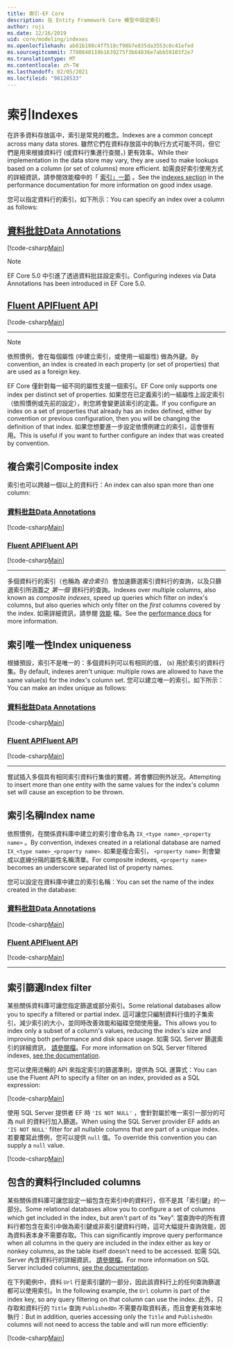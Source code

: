 ```yaml
---
title: 索引-EF Core
description: 在 Entity Framework Core 模型中設定索引
author: roji
ms.date: 12/16/2019
uid: core/modeling/indexes
ms.openlocfilehash: ab81b108c4ff518cf98b7e835da3553c0c41efed
ms.sourcegitcommit: 7700840119b1639275f3b64836e7abb59103f2e7
ms.translationtype: MT
ms.contentlocale: zh-TW
ms.lasthandoff: 02/05/2021
ms.locfileid: "98128533"
---
```

# <a name="indexes"></a><span data-ttu-id="9f2d9-103">索引</span><span class="sxs-lookup"><span data-stu-id="9f2d9-103">Indexes</span></span>

<span data-ttu-id="9f2d9-104">在許多資料存放區中，索引是常見的概念。</span><span class="sxs-lookup"><span data-stu-id="9f2d9-104">Indexes are a common concept across many data stores.</span></span> <span data-ttu-id="9f2d9-105">雖然它們在資料存放區中的執行方式可能不同，但它們是用來根據資料行 (或資料行集進行查閱，) 更有效率。</span><span class="sxs-lookup"><span data-stu-id="9f2d9-105">While their implementation in the data store may vary, they are used to make lookups based on a column (or set of columns) more efficient.</span></span> <span data-ttu-id="9f2d9-106">如需良好索引使用方式的詳細資訊，請參閱效能檔中的「 [索引」一節](xref:core/performance/efficient-querying#use-indexes-properly) 。</span><span class="sxs-lookup"><span data-stu-id="9f2d9-106">See the [indexes section](xref:core/performance/efficient-querying#use-indexes-properly) in the performance documentation for more information on good index usage.</span></span>

<span data-ttu-id="9f2d9-107">您可以指定資料行的索引，如下所示：</span><span class="sxs-lookup"><span data-stu-id="9f2d9-107">You can specify an index over a column as follows:</span></span>

## <a name="data-annotations"></a>[<span data-ttu-id="9f2d9-108">資料批註</span><span class="sxs-lookup"><span data-stu-id="9f2d9-108">Data Annotations</span></span>](#tab/data-annotations)

[!code-csharp[Main](../../../samples/core/Modeling/DataAnnotations/Index.cs?name=Index&highlight=1)]

> [!NOTE]
> <span data-ttu-id="9f2d9-109">EF Core 5.0 中引進了透過資料批註設定索引。</span><span class="sxs-lookup"><span data-stu-id="9f2d9-109">Configuring indexes via Data Annotations has been introduced in EF Core 5.0.</span></span>

## <a name="fluent-api"></a>[<span data-ttu-id="9f2d9-110">Fluent API</span><span class="sxs-lookup"><span data-stu-id="9f2d9-110">Fluent API</span></span>](#tab/fluent-api)

[!code-csharp[Main](../../../samples/core/Modeling/FluentAPI/Index.cs?name=Index&highlight=4)]

***

> [!NOTE]
> <span data-ttu-id="9f2d9-111">依照慣例，會在每個屬性 (中建立索引，或使用一組屬性) 做為外鍵。</span><span class="sxs-lookup"><span data-stu-id="9f2d9-111">By convention, an index is created in each property (or set of properties) that are used as a foreign key.</span></span>
>
> <span data-ttu-id="9f2d9-112">EF Core 僅針對每一組不同的屬性支援一個索引。</span><span class="sxs-lookup"><span data-stu-id="9f2d9-112">EF Core only supports one index per distinct set of properties.</span></span> <span data-ttu-id="9f2d9-113">如果您在已定義索引的一組屬性上設定索引（依照慣例或先前的設定），則您將會變更該索引的定義。</span><span class="sxs-lookup"><span data-stu-id="9f2d9-113">If you configure an index on a set of properties that already has an index defined, either by convention or previous configuration, then you will be changing the definition of that index.</span></span> <span data-ttu-id="9f2d9-114">如果您想要進一步設定依慣例建立的索引，這會很有用。</span><span class="sxs-lookup"><span data-stu-id="9f2d9-114">This is useful if you want to further configure an index that was created by convention.</span></span>

## <a name="composite-index"></a><span data-ttu-id="9f2d9-115">複合索引</span><span class="sxs-lookup"><span data-stu-id="9f2d9-115">Composite index</span></span>

<span data-ttu-id="9f2d9-116">索引也可以跨越一個以上的資料行：</span><span class="sxs-lookup"><span data-stu-id="9f2d9-116">An index can also span more than one column:</span></span>

### <a name="data-annotations"></a>[<span data-ttu-id="9f2d9-117">資料批註</span><span class="sxs-lookup"><span data-stu-id="9f2d9-117">Data Annotations</span></span>](#tab/data-annotations)

[!code-csharp[Main](../../../samples/core/Modeling/DataAnnotations/IndexComposite.cs?name=Composite&highlight=1)]

### <a name="fluent-api"></a>[<span data-ttu-id="9f2d9-118">Fluent API</span><span class="sxs-lookup"><span data-stu-id="9f2d9-118">Fluent API</span></span>](#tab/fluent-api)

[!code-csharp[Main](../../../samples/core/Modeling/FluentAPI/IndexComposite.cs?name=Composite&highlight=4)]

***

<span data-ttu-id="9f2d9-119">多個資料行的索引（也稱為 *複合索引*）會加速篩選索引資料行的查詢，以及只篩選索引所涵蓋之 *第一個* 資料行的查詢。</span><span class="sxs-lookup"><span data-stu-id="9f2d9-119">Indexes over multiple columns, also known as *composite indexes*, speed up queries which filter on index's columns, but also queries which only filter on the *first* columns covered by the index.</span></span> <span data-ttu-id="9f2d9-120">如需詳細資訊，請參閱 [效能](xref:core/performance/efficient-querying#use-indexes-properly) 檔。</span><span class="sxs-lookup"><span data-stu-id="9f2d9-120">See the [performance docs](xref:core/performance/efficient-querying#use-indexes-properly) for more information.</span></span>

## <a name="index-uniqueness"></a><span data-ttu-id="9f2d9-121">索引唯一性</span><span class="sxs-lookup"><span data-stu-id="9f2d9-121">Index uniqueness</span></span>

<span data-ttu-id="9f2d9-122">根據預設，索引不是唯一的：多個資料列可以有相同的值， (s) 用於索引的資料行集。</span><span class="sxs-lookup"><span data-stu-id="9f2d9-122">By default, indexes aren't unique: multiple rows are allowed to have the same value(s) for the index's column set.</span></span> <span data-ttu-id="9f2d9-123">您可以建立唯一的索引，如下所示：</span><span class="sxs-lookup"><span data-stu-id="9f2d9-123">You can make an index unique as follows:</span></span>

### <a name="data-annotations"></a>[<span data-ttu-id="9f2d9-124">資料批註</span><span class="sxs-lookup"><span data-stu-id="9f2d9-124">Data Annotations</span></span>](#tab/data-annotations)

[!code-csharp[Main](../../../samples/core/Modeling/DataAnnotations/IndexUnique.cs?name=IndexUnique&highlight=1)]

### <a name="fluent-api"></a>[<span data-ttu-id="9f2d9-125">Fluent API</span><span class="sxs-lookup"><span data-stu-id="9f2d9-125">Fluent API</span></span>](#tab/fluent-api)

[!code-csharp[Main](../../../samples/core/Modeling/FluentAPI/IndexUnique.cs?name=IndexUnique&highlight=5)]

***

<span data-ttu-id="9f2d9-126">嘗試插入多個具有相同索引資料行集值的實體，將會擲回例外狀況。</span><span class="sxs-lookup"><span data-stu-id="9f2d9-126">Attempting to insert more than one entity with the same values for the index's column set will cause an exception to be thrown.</span></span>

## <a name="index-name"></a><span data-ttu-id="9f2d9-127">索引名稱</span><span class="sxs-lookup"><span data-stu-id="9f2d9-127">Index name</span></span>

<span data-ttu-id="9f2d9-128">依照慣例，在關係資料庫中建立的索引會命名為 `IX_<type name>_<property name>` 。</span><span class="sxs-lookup"><span data-stu-id="9f2d9-128">By convention, indexes created in a relational database are named `IX_<type name>_<property name>`.</span></span> <span data-ttu-id="9f2d9-129">如果是複合索引， `<property name>` 則會變成以底線分隔的屬性名稱清單。</span><span class="sxs-lookup"><span data-stu-id="9f2d9-129">For composite indexes, `<property name>` becomes an underscore separated list of property names.</span></span>

<span data-ttu-id="9f2d9-130">您可以設定在資料庫中建立的索引名稱：</span><span class="sxs-lookup"><span data-stu-id="9f2d9-130">You can set the name of the index created in the database:</span></span>

### <a name="data-annotations"></a>[<span data-ttu-id="9f2d9-131">資料批註</span><span class="sxs-lookup"><span data-stu-id="9f2d9-131">Data Annotations</span></span>](#tab/data-annotations)

[!code-csharp[Main](../../../samples/core/Modeling/DataAnnotations/IndexName.cs?name=IndexName&highlight=1)]

### <a name="fluent-api"></a>[<span data-ttu-id="9f2d9-132">Fluent API</span><span class="sxs-lookup"><span data-stu-id="9f2d9-132">Fluent API</span></span>](#tab/fluent-api)

[!code-csharp[Main](../../../samples/core/Modeling/FluentAPI/IndexName.cs?name=IndexName&highlight=5)]

***

## <a name="index-filter"></a><span data-ttu-id="9f2d9-133">索引篩選</span><span class="sxs-lookup"><span data-stu-id="9f2d9-133">Index filter</span></span>

<span data-ttu-id="9f2d9-134">某些關係資料庫可讓您指定篩選或部分索引。</span><span class="sxs-lookup"><span data-stu-id="9f2d9-134">Some relational databases allow you to specify a filtered or partial index.</span></span> <span data-ttu-id="9f2d9-135">這可讓您只編制資料行值的子集索引，減少索引的大小，並同時改善效能和磁碟空間使用量。</span><span class="sxs-lookup"><span data-stu-id="9f2d9-135">This allows you to index only a subset of a column's values, reducing the index's size and improving both performance and disk space usage.</span></span> <span data-ttu-id="9f2d9-136">如需 SQL Server 篩選索引的詳細資訊， [請參閱檔](/sql/relational-databases/indexes/create-filtered-indexes)。</span><span class="sxs-lookup"><span data-stu-id="9f2d9-136">For more information on SQL Server filtered indexes, [see the documentation](/sql/relational-databases/indexes/create-filtered-indexes).</span></span>

<span data-ttu-id="9f2d9-137">您可以使用流暢的 API 來指定索引的篩選準則，提供為 SQL 運算式：</span><span class="sxs-lookup"><span data-stu-id="9f2d9-137">You can use the Fluent API to specify a filter on an index, provided as a SQL expression:</span></span>

[!code-csharp[Main](../../../samples/core/Modeling/FluentAPI/IndexFilter.cs?name=IndexFilter&highlight=5)]

<span data-ttu-id="9f2d9-138">使用 SQL Server 提供者 EF 時 `'IS NOT NULL'` ，會針對屬於唯一索引一部分的可為 null 的資料行加入篩選。</span><span class="sxs-lookup"><span data-stu-id="9f2d9-138">When using the SQL Server provider EF adds an `'IS NOT NULL'` filter for all nullable columns that are part of a unique index.</span></span> <span data-ttu-id="9f2d9-139">若要覆寫此慣例，您可以提供 `null` 值。</span><span class="sxs-lookup"><span data-stu-id="9f2d9-139">To override this convention you can supply a `null` value.</span></span>

[!code-csharp[Main](../../../samples/core/Modeling/FluentAPI/IndexNoFilter.cs?name=IndexNoFilter&highlight=6)]

## <a name="included-columns"></a><span data-ttu-id="9f2d9-140">包含的資料行</span><span class="sxs-lookup"><span data-stu-id="9f2d9-140">Included columns</span></span>

<span data-ttu-id="9f2d9-141">某些關係資料庫可讓您設定一組包含在索引中的資料行，但不是其「索引鍵」的一部分。</span><span class="sxs-lookup"><span data-stu-id="9f2d9-141">Some relational databases allow you to configure a set of columns which get included in the index, but aren't part of its "key".</span></span> <span data-ttu-id="9f2d9-142">當查詢中的所有資料行都包含在索引中做為索引鍵或非索引鍵資料行時，這可大幅提升查詢效能，因為資料表本身不需要存取。</span><span class="sxs-lookup"><span data-stu-id="9f2d9-142">This can significantly improve query performance when all columns in the query are included in the index either as key or nonkey columns, as the table itself doesn't need to be accessed.</span></span> <span data-ttu-id="9f2d9-143">如需 SQL Server 內含資料行的詳細資訊， [請參閱檔](/sql/relational-databases/indexes/create-indexes-with-included-columns)。</span><span class="sxs-lookup"><span data-stu-id="9f2d9-143">For more information on SQL Server included columns, [see the documentation](/sql/relational-databases/indexes/create-indexes-with-included-columns).</span></span>

<span data-ttu-id="9f2d9-144">在下列範例中，資料 `Url` 行是索引鍵的一部分，因此該資料行上的任何查詢篩選都可以使用索引。</span><span class="sxs-lookup"><span data-stu-id="9f2d9-144">In the following example, the `Url` column is part of the index key, so any query filtering on that column can use the index.</span></span> <span data-ttu-id="9f2d9-145">此外，只存取和資料行的 `Title` 查詢 `PublishedOn` 不需要存取資料表，而且會更有效率地執行：</span><span class="sxs-lookup"><span data-stu-id="9f2d9-145">But in addition, queries accessing only the `Title` and `PublishedOn` columns will not need to access the table and will run more efficiently:</span></span>

[!code-csharp[Main](../../../samples/core/Modeling/FluentAPI/IndexInclude.cs?name=IndexInclude&highlight=5-9)]

